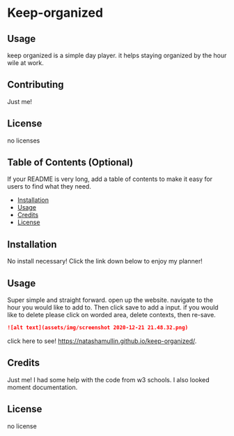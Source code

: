 # Keep-organized

## Usage
keep organized is a simple day player. it helps staying organized by the hour wile at work.

## Contributing
Just me!

## License
no licenses

## Table of Contents (Optional)

If your README is very long, add a table of contents to make it easy for users to find what they need.

* [Installation](#installation)
* [Usage](#usage)
* [Credits](#credits)
* [License](#license)


## Installation

No install necessary! Click the link down below to enjoy my planner!


## Usage 

Super simple and straight forward. open up the website. navigate to the hour you would like to add to. Then click save to add a input. if you would like to delete please click on worded area, delete contexts, then re-save.

```md
![alt text](assets/img/screenshot 2020-12-21 21.48.32.png)
```
click here to see!
 https://natashamullin.github.io/keep-organized/.


## Credits
Just me! 
I had some help with the code from w3 schools. I also looked moment documentation.


## License
no license